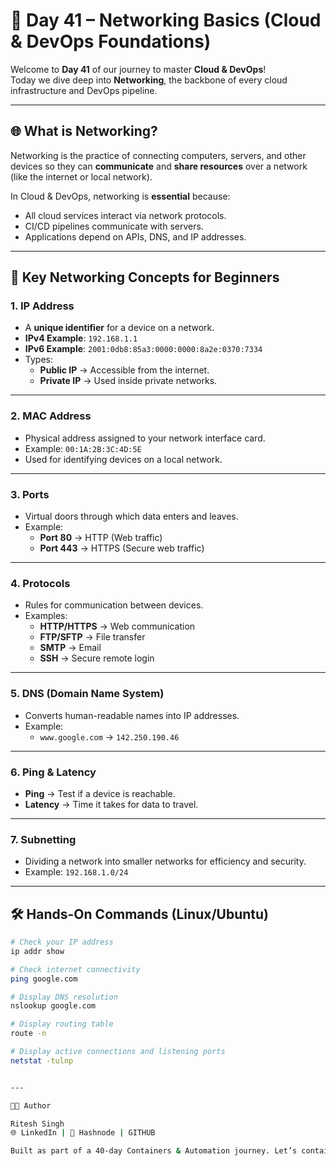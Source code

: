 # 📅 Day 41 – Networking Basics (Cloud & DevOps Foundations)

Welcome to **Day 41** of our journey to master **Cloud & DevOps**!  
Today we dive deep into **Networking**, the backbone of every cloud infrastructure and DevOps pipeline.

---

## 🌐 What is Networking?
Networking is the practice of connecting computers, servers, and other devices so they can **communicate** and **share resources** over a network (like the internet or local network).

In Cloud & DevOps, networking is **essential** because:
- All cloud services interact via network protocols.
- CI/CD pipelines communicate with servers.
- Applications depend on APIs, DNS, and IP addresses.

---

## 📌 Key Networking Concepts for Beginners

### 1. **IP Address**
- A **unique identifier** for a device on a network.
- **IPv4 Example**: `192.168.1.1`
- **IPv6 Example**: `2001:0db8:85a3:0000:0000:8a2e:0370:7334`
- Types:
  - **Public IP** → Accessible from the internet.
  - **Private IP** → Used inside private networks.

---

### 2. **MAC Address**
- Physical address assigned to your network interface card.
- Example: `00:1A:2B:3C:4D:5E`
- Used for identifying devices on a local network.

---

### 3. **Ports**
- Virtual doors through which data enters and leaves.
- Example:  
  - **Port 80** → HTTP (Web traffic)  
  - **Port 443** → HTTPS (Secure web traffic)

---

### 4. **Protocols**
- Rules for communication between devices.
- Examples:
  - **HTTP/HTTPS** → Web communication
  - **FTP/SFTP** → File transfer
  - **SMTP** → Email
  - **SSH** → Secure remote login

---

### 5. **DNS (Domain Name System)**
- Converts human-readable names into IP addresses.
- Example:
  - `www.google.com` → `142.250.190.46`

---

### 6. **Ping & Latency**
- **Ping** → Test if a device is reachable.
- **Latency** → Time it takes for data to travel.

---

### 7. **Subnetting**
- Dividing a network into smaller networks for efficiency and security.
- Example: `192.168.1.0/24`

---

## 🛠 Hands-On Commands (Linux/Ubuntu)

```bash
# Check your IP address
ip addr show

# Check internet connectivity
ping google.com

# Display DNS resolution
nslookup google.com

# Display routing table
route -n

# Display active connections and listening ports
netstat -tulnp


---

👨‍💻 Author

Ritesh Singh
🌐 LinkedIn | 📝 Hashnode | GITHUB

Built as part of a 40-day Containers & Automation journey. Let’s containerize the world! 🚢
